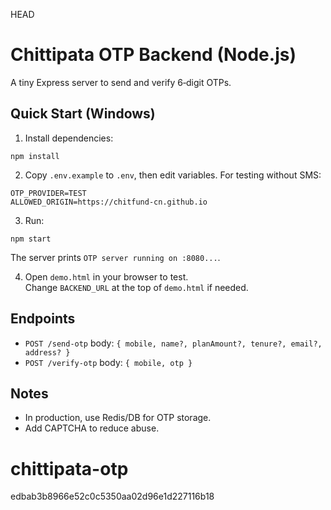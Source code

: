 HEAD
# Chittipata OTP Backend (Node.js)

A tiny Express server to send and verify 6‑digit OTPs.

## Quick Start (Windows)

1) Install dependencies:
```
npm install
```

2) Copy `.env.example` to `.env`, then edit variables. For testing without SMS:
```
OTP_PROVIDER=TEST
ALLOWED_ORIGIN=https://chitfund-cn.github.io
```

3) Run:
```
npm start
```
The server prints `OTP server running on :8080...`.

4) Open `demo.html` in your browser to test.  
Change `BACKEND_URL` at the top of `demo.html` if needed.

## Endpoints

- `POST /send-otp` body: `{ mobile, name?, planAmount?, tenure?, email?, address? }`  
- `POST /verify-otp` body: `{ mobile, otp }`

## Notes
- In production, use Redis/DB for OTP storage.
- Add CAPTCHA to reduce abuse.

# chittipata-otp
edbab3b8966e52c0c5350aa02d96e1d227116b18
